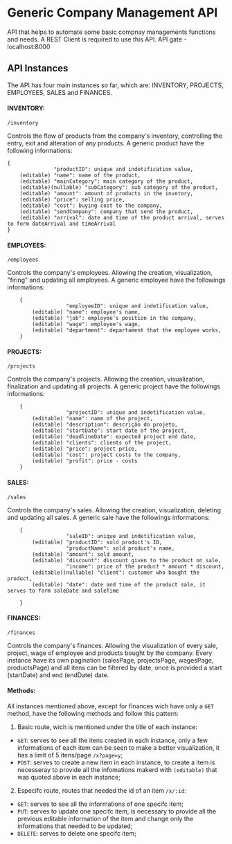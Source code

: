 # Generic Company Management API 
API that helps to automate some basic compnay managements functions and needs.
A REST Client is required to use this API.
API gate - localhost:8000

## API Instances
The API has four main instances so far, which are: INVENTORY, PROJECTS, EMPLOYEES, SALES and FINANCES.

#### INVENTORY:
`/inventory`

Controls the flow of products from the company's inventory, controlling the entry, exit and alteration of any products. A generic product have the following informations:
    
    {
                   "productID": unique and indetification value,
        (editable) "name": name of the product,
        (editable) "mainCategory": main category of the product,
        (editable)(nullable) "subCategory": sub category of the product,
        (editable) "amount": amount of products in the invetory,
        (editable) "price": selling price,
        (editable) "cost": buying cost to the company,
        (editable) "sendCompany": company that send the product,
        (editable) "arrival": date and time of the product arrival, serves to form dateArrival and timeArrival
    }
 
#### EMPLOYEES:
`/employees`

Controls the company's employees. Allowing the creation, visualization, "firing" and updating all employees. A generic employee have the followings informations:

        {
                       "employeeID": unique and indetification value,
            (editable) "name": employee's name,
            (editable) "job": employee's position in the company,
            (editable) "wage": employee's wage,
            (editable) "department": departament that the employee works, 
        }
        

#### PROJECTS:
`/projects`

Controls the company's projects. Allowing the creation, visualization, finalization and updating all projects. A generic project have the followings informations:

        {
                       "projectID": unique and indetification value,
            (editable) "name": name of the project,
            (editable) "description": descrição do projeto,
            (editable) "startDate": start date of the project, 
            (editable) "deadlineDate": expected project end date,
            (editable) "clients": clients of the project,
            (editable) "price": project price,
            (editable) "cost": project costs to the company,
            (editable) "profit": price - costs
        }
        
        
#### SALES:
`/sales`

Controls the company's sales. Allowing the creation, visualization, deleting and updating all sales. A generic sale have the followings informations:

        {
                       "saleID": unique and indetification value,
            (editable) "productID": sold product's ID,
                       "productName": sold product's name,
            (editable) "amount": sold amount,
            (editable) "discount": discount given to the product on sale,
                       "income": price of the product * amount * discount,
            (editable)(nullable) "client": customer who bought the product,
            (editable) "date": date and time of the product sale, it serves to form saleDate and saleTime
            
        }

#### FINANCES:
`/finances`

Controls the company's finances. Allowing the visualization of every sale, project, wage of employee and products bought by the company. Every instance have its own pagination (salesPage, projectsPage, wagesPage, productsPage) and all itens can be filtered by date, once is provided a start (startDate) and end (endDate) date.

#### Methods:

All instances mentioned above, except for finances wich have only a `GET` method, have the following methods and follow this pattern:

1. Basic route, wich is mentioned under the title of each instance:
 * `GET`: serves to see all the itens created in each instance, only a few informations of each item can be seen to make a better visualization, it has a limit of 5 itens/page `/x?page=y`;
 * `POST`: serves to create a new item in each instance, to create a item is necesseray to provide all the infomations makerd with `(editable)` that was quoted above in each instance;
 
 2. Especifc route, routes that needed the id of an item `/x/:id`:
  * `GET`: serves to see all the informations of one specifc item;
  * `PUT`: serves to update one specifc item, is necessary to provide all the previous editable information of the item and change only the informations that needed to be updated;
  * `DELETE`: serves to delete one specifc item;
